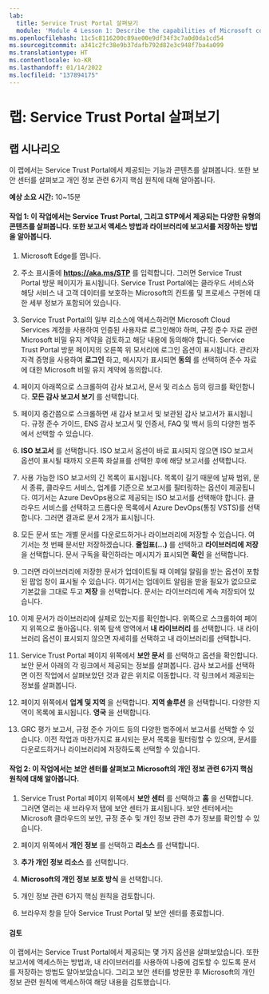 ```yaml
---
lab:
  title: Service Trust Portal 살펴보기
  module: 'Module 4 Lesson 1: Describe the capabilities of Microsoft compliance solutions: Describe the compliance management capabilities in Microsoft'
ms.openlocfilehash: 11c5c8116200c89ae00e9df34f3c7a0d0da1cd54
ms.sourcegitcommit: a341c2fc38e9b37dafb792d82e3c948f7ba4a099
ms.translationtype: HT
ms.contentlocale: ko-KR
ms.lasthandoff: 01/14/2022
ms.locfileid: "137894175"
---
```

# <a name="lab-explore-the-service-trust-portal"></a>랩: Service Trust Portal 살펴보기

## <a name="lab-scenario"></a>랩 시나리오

이 랩에서는 Service Trust Portal에서 제공되는 기능과 콘텐츠를 살펴봅니다. 또한 보안 센터를 살펴보고 개인 정보 관련 6가지 핵심 원칙에 대해 알아봅니다.

**예상 소요 시간:** 10~15분


#### <a name="task-1-in-this-task-you-will-explore-the-service-trust-portal-and-the-different-types-of-content-available-you-will-learn-how-to-access-reports-and-how-to-save-reports-to-your-library"></a>작업 1: 이 작업에서는 Service Trust Portal, 그리고 STP에서 제공되는 다양한 유형의 콘텐츠를 살펴봅니다. 또한 보고서 액세스 방법과 라이브러리에 보고서를 저장하는 방법을 알아봅니다. 

1. Microsoft Edge를 엽니다.

1. 주소 표시줄에 **https://aka.ms/STP** 를 입력합니다.  그러면 Service Trust Portal 방문 페이지가 표시됩니다. Service Trust Portal에는 클라우드 서비스와 해당 서비스 내 고객 데이터를 보호하는 Microsoft의 컨트롤 및 프로세스 구현에 대한 세부 정보가 포함되어 있습니다. 

1. Service Trust Portal의 일부 리소스에 액세스하려면 Microsoft Cloud Services 계정을 사용하여 인증된 사용자로 로그인해야 하며, 규정 준수 자료 관련 Microsoft 비밀 유지 계약을 검토하고 해당 내용에 동의해야 합니다. Service Trust Portal 방문 페이지의 오른쪽 위 모서리에 로그인 옵션이 표시됩니다.  관리자 자격 증명을 사용하여 **로그인** 하고, 메시지가 표시되면 **동의** 를 선택하여 준수 자료에 대한 Microsoft 비밀 유지 계약에 동의합니다.

1. 페이지 아래쪽으로 스크롤하여 감사 보고서, 문서 및 리소스 등의 링크를 확인합니다.  **모든 감사 보고서 보기** 를 선택합니다.

1. 페이지 중간쯤으로 스크롤하면 새 감사 보고서 및 보관된 감사 보고서가 표시됩니다.  규정 준수 가이드, ENS 감사 보고서 및 인증서, FAQ 및 백서 등의 다양한 범주에서 선택할 수 있습니다.

1. **ISO 보고서** 를 선택합니다.  ISO 보고서 옵션이 바로 표시되지 않으면 ISO 보고서 옵션이 표시될 때까지 오른쪽 화살표를 선택한 후에 해당 보고서를 선택합니다.

1. 사용 가능한 ISO 보고서의 긴 목록이 표시됩니다. 목록이 길기 때문에 날짜 범위, 문서 종류, 클라우드 서비스, 업계를 기준으로 보고서를 필터링하는 옵션이 제공됩니다.  여기서는 Azure DevOps용으로 제공되는 ISO 보고서를 선택해야 합니다.  클라우드 서비스를 선택하고 드롭다운 목록에서 Azure DevOps(통칭 VSTS)를 선택합니다.  그러면 결과로 문서 2개가 표시됩니다.

1. 모든 문서 또는 개별 문서를 다운로드하거나 라이브러리에 저장할 수 있습니다.  여기서는 첫 번째 문서만 저장하겠습니다.  **줄임표(…)** 를 선택하고 **라이브러리에 저장** 을 선택합니다.  문서 구독을 확인하라는 메시지가 표시되면 **확인** 을 선택합니다.

1. 그러면 라이브러리에 저장한 문서가 업데이트될 때 이메일 알림을 받는 옵션이 포함된 팝업 창이 표시될 수 있습니다.  여기서는 업데이트 알림을 받을 필요가 없으므로 기본값을 그대로 두고 **저장** 을 선택합니다.  문서는 라이브러리에 계속 저장되어 있습니다.

1. 이제 문서가 라이브러리에 실제로 있는지를 확인합니다. 위쪽으로 스크롤하여 페이지 위쪽으로 돌아옵니다.  위쪽 탐색 영역에서 **내 라이브러리** 를 선택합니다.  내 라이브러리 옵션이 표시되지 않으면 자세히를 선택하고 내 라이브러리를 선택합니다.

1. Service Trust Portal 페이지 위쪽에서 **보안 문서** 를 선택하고 옵션을 확인합니다. 보안 문서 아래의 각 링크에서 제공되는 정보를 살펴봅니다. 감사 보고서를 선택하면 이전 작업에서 살펴보았던 것과 같은 위치로 이동합니다.  각 링크에서 제공되는 정보를 살펴봅니다.

1. 페이지 위쪽에서 **업계 및 지역** 을 선택합니다.  **지역 솔루션** 을 선택합니다. 다양한 지역이 목록에 표시됩니다.  **영국** 을 선택합니다.  

1. GRC 평가 보고서, 규정 준수 가이드 등의  다양한 범주에서 보고서를 선택할 수 있습니다.  이전 작업과 마찬가지로 표시되는 문서 목록을 필터링할 수 있으며, 문서를 다운로드하거나 라이브러리에 저장하도록 선택할 수 있습니다.

#### <a name="task-2-in-this-task-you-will-visit-the-trust-center-and-navigate-to-microsofts-six-key-privacy-principles"></a>작업 2: 이 작업에서는 보안 센터를 살펴보고 Microsoft의 개인 정보 관련 6가지 핵심 원칙에 대해 알아봅니다.

1. Service Trust Portal 페이지 위쪽에서 **보안 센터** 를 선택하고 **홈** 을 선택합니다. 그러면 열리는 새 브라우저 탭에 보안 센터가 표시됩니다. 보안 센터에서는 Microsoft 클라우드의 보안, 규정 준수 및 개인 정보 관련 추가 정보를 확인할 수 있습니다.

1. 페이지 위쪽에서 **개인 정보** 를 선택하고 **리소스** 를 선택합니다.

1. **추가 개인 정보 리소스** 를 선택합니다.

1. **Microsoft의 개인 정보 보호 방식** 을 선택합니다.

1. 개인 정보 관련 6가지 핵심 원칙을 검토합니다.

1. 브라우저 창을 닫아 Service Trust Portal 및 보안 센터를 종료합니다.

#### <a name="review"></a>검토

이 랩에서는 Service Trust Portal에서 제공되는 몇 가지 옵션을 살펴보았습니다. 또한 보고서에 액세스하는 방법과, 내 라이브러리를 사용하여 나중에 검토할 수 있도록 문서를 저장하는 방법도 알아보았습니다.  그리고 보안 센터를 방문한 후 Microsoft의 개인 정보 관련 원칙에 액세스하여 해당 내용을 검토했습니다.
